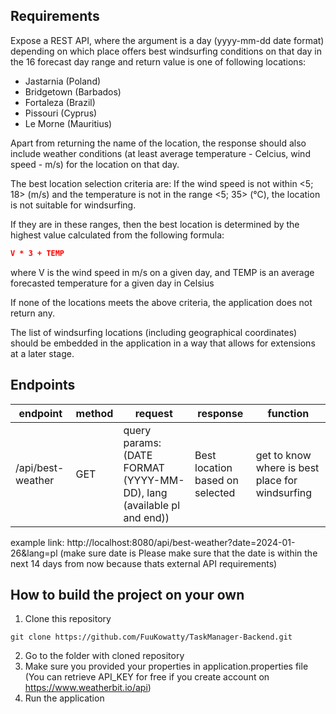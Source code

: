 ## Requirements

Expose a REST API, where the argument is a day (yyyy-mm-dd date format) depending on which place offers best windsurfing conditions on that day in the 16 forecast day range and return value is one of following locations: 
* Jastarnia (Poland)
* Bridgetown (Barbados)
* Fortaleza (Brazil)
* Pissouri (Cyprus)
* Le Morne (Mauritius)

Apart from returning the name of the location, the response should also include weather conditions (at least average temperature - Celcius, wind speed - m/s) for the location on that day.

The best location selection criteria are: If the wind speed is not within <5; 18> (m/s) and the temperature is not in the range <5; 35> (°C), the location is not suitable for windsurfing.

If they are in these ranges, then the best location is determined by the highest value calculated from the following formula:
```json
V * 3 + TEMP
```


where V is the wind speed in m/s on a given day, and TEMP is an average forecasted temperature for a given day in Celsius

If none of the locations meets the above criteria, the application does not return any.

The list of windsurfing locations (including geographical coordinates) should be embedded in the application in a way that allows for extensions at a later stage.

## Endpoints

| endpoint          | method | request                                                               | response                        | function                                        |
|-------------------|--------|-----------------------------------------------------------------------|---------------------------------|-------------------------------------------------|
| /api/best-weather | GET    | query params: (DATE FORMAT (YYYY-MM-DD), lang (available pl and end)) | Best location based on selected | get to know where is best place for windsurfing |
    
example link: http://localhost:8080/api/best-weather?date=2024-01-26&lang=pl (make sure date is Please make sure that the date is within the next 14 days from now because thats external API requirements)
## How to build the project on your own
1. Clone this repository
```shell
git clone https://github.com/FuuKowatty/TaskManager-Backend.git
```
2. Go to the folder with cloned repository
3. Make sure you provided your properties in application.properties file (You can retrieve API_KEY for free if you create account on https://www.weatherbit.io/api)
4. Run the application